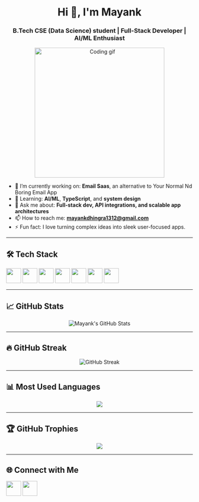 <h1 align="center">Hi 👋, I'm Mayank</h1>
<h3 align="center">B.Tech CSE (Data Science) student | Full-Stack Developer | AI/ML Enthusiast</h3>

<p align="center">
  <img src="https://media.giphy.com/media/qgQUggAC3Pfv687qPC/giphy.gif" alt="Coding gif" width="350" />
</p>



- 🔭 I’m currently working on: **Email Saas**, an alternative to Your Normal Nd  Boring Email App
- 🌱 Learning: **AI/ML**, **TypeScript**, and **system design**
- 💬 Ask me about: **Full-stack dev, API integrations, and scalable app architectures**
- 📫 How to reach me: **mayankdhingra1312@gmail.com**
- ⚡ Fun fact: I love turning complex ideas into sleek user-focused apps.

---

## 🛠️ Tech Stack

<p align="left">
  <img src="https://cdn.jsdelivr.net/gh/devicons/devicon/icons/react/react-original.svg" width="40" height="40" />
  <img src="https://cdn.jsdelivr.net/gh/devicons/devicon/icons/typescript/typescript-original.svg" width="40" height="40" />
  <img src="https://cdn.jsdelivr.net/gh/devicons/devicon/icons/nodejs/nodejs-original.svg" width="40" height="40" />
  <img src="https://cdn.jsdelivr.net/gh/devicons/devicon/icons/python/python-original.svg" width="40" height="40" />
  <img src="https://cdn.jsdelivr.net/gh/devicons/devicon/icons/mongodb/mongodb-original.svg" width="40" height="40" />
  <img src="https://cdn.jsdelivr.net/gh/devicons/devicon/icons/express/express-original.svg" width="40" height="40" />
  <img src="https://cdn.jsdelivr.net/gh/devicons/devicon/icons/docker/docker-original.svg" width="40" height="40" />
</p>

---

## 📈 GitHub Stats

<p align="center">
  <img src="https://github-readme-stats.vercel.app/api?username=mayank1312&show_icons=true&theme=radical" alt="Mayank's GitHub Stats" />
</p>

---

## 🔥 GitHub Streak

<p align="center">
  <img src="https://github-readme-streak-stats.herokuapp.com/?user=mayank1312&theme=radical" alt="GitHub Streak" />
</p>

---

## 📊 Most Used Languages

<p align="center">
  <img src="https://github-readme-stats.vercel.app/api/top-langs/?username=mayank1312&layout=compact&theme=radical" />
</p>

---

## 🏆 GitHub Trophies

<p align="center">
  <img src="https://github-profile-trophy.vercel.app/?username=mayank1312&theme=radical&row=1&column=6" />
</p>

---

## 🌐 Connect with Me

<p align="left">
  <a href="https://www.linkedin.com/in/mayank-dhingra-9019b7234/" target="blank"><img src="https://cdn.jsdelivr.net/gh/devicons/devicon/icons/linkedin/linkedin-original.svg" width="40" height="40"/></a>
  <a href="https://github.com/mayank1312" target="blank"><img src="https://cdn.jsdelivr.net/gh/devicons/devicon/icons/github/github-original.svg" width="40" height="40"/></a>
</p>
